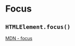 # Focus
## ```HTMLElement.focus()```
[MDN - focus](https://developer.mozilla.org/en-US/docs/Web/API/HTMLOrForeignElement/focus)